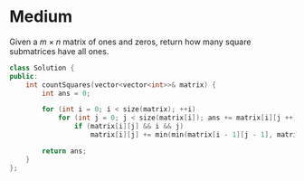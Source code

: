 # Medium

Given a $m \times n$ matrix of ones and zeros, return how many square submatrices have all ones.

```cpp
class Solution {
public:
    int countSquares(vector<vector<int>>& matrix) {
        int ans = 0;

        for (int i = 0; i < size(matrix); ++i)
            for (int j = 0; j < size(matrix[i]); ans += matrix[i][j ++])
                if (matrix[i][j] && i && j)
                    matrix[i][j] += min(min(matrix[i - 1][j - 1], matrix[i - 1][j]), matrix[i][j - 1]);

        return ans;
    }
};
```
